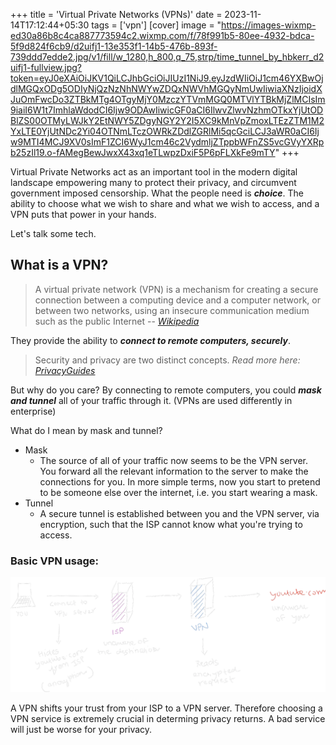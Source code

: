 +++
title = 'Virtual Private Networks (VPNs)'
date = 2023-11-14T17:12:44+05:30
tags = ['vpn']
[cover]
image = "https://images-wixmp-ed30a86b8c4ca887773594c2.wixmp.com/f/78f991b5-80ee-4932-bdca-5f9d824f6cb9/d2uifj1-13e353f1-14b5-476b-893f-739ddd7edde2.jpg/v1/fill/w_1280,h_800,q_75,strp/time_tunnel_by_hbkerr_d2uifj1-fullview.jpg?token=eyJ0eXAiOiJKV1QiLCJhbGciOiJIUzI1NiJ9.eyJzdWIiOiJ1cm46YXBwOjdlMGQxODg5ODIyNjQzNzNhNWYwZDQxNWVhMGQyNmUwIiwiaXNzIjoidXJuOmFwcDo3ZTBkMTg4OTgyMjY0MzczYTVmMGQ0MTVlYTBkMjZlMCIsIm9iaiI6W1t7ImhlaWdodCI6Ijw9ODAwIiwicGF0aCI6IlwvZlwvNzhmOTkxYjUtODBlZS00OTMyLWJkY2EtNWY5ZDgyNGY2Y2I5XC9kMnVpZmoxLTEzZTM1M2YxLTE0YjUtNDc2Yi04OTNmLTczOWRkZDdlZGRlMi5qcGciLCJ3aWR0aCI6Ijw9MTI4MCJ9XV0sImF1ZCI6WyJ1cm46c2VydmljZTppbWFnZS5vcGVyYXRpb25zIl19.o-fAMegBewJwxX43xq1eTLwpzDxiF5P6pFLXkFe9mTY"
+++


Virtual Private Networks act as an important tool in the modern digital landscape empowering many to protect their privacy, and circumvent government imposed censorship. What the people need is ***choice***. The ability to choose what we wish to share and what we wish to access, and a VPN puts that power in your hands.

Let's talk some tech.

## What is a VPN?

> A virtual private network (VPN) is a mechanism for creating a secure
> connection between a computing device and a computer network, or
> between two networks, using an insecure communication medium such as the
> public Internet
> -- <cite>[Wikipedia][1]</cite>

They provide the ability to ***connect to remote computers, securely***.

> Security and privacy are two distinct concepts.
> <cite> Read more here: [PrivacyGuides][2]</cite>

But why do you care? By connecting to remote computers, you could
***mask and tunnel*** all of your traffic through it. (VPNs are used differently in enterprise)

What do I mean by mask and tunnel?

- Mask
  - The source of all of your traffic now seems to be the VPN server. You forward all the relevant information to the server to make the connections for you. In more simple terms, now you start to pretend to be someone else over the internet, i.e. you start wearing a mask.
- Tunnel
  - A secure tunnel is established between you and the VPN server, via encryption, such that the ISP cannot know what you're trying to access.

### Basic VPN usage:
![Normal VPN query](./normal-vpn-query.webp)

A VPN shifts your trust from your ISP to a VPN server. Therefore choosing a VPN service is extremely crucial in determing privacy returns. A bad service will just be worse for your privacy.

[1]: https://en.wikipedia.org/wiki/Virtual_private_network
[2]: https://www.privacyguides.org/en/basics/common-threats/#security-and-privacy
[3]: https://chat.openai.com/
